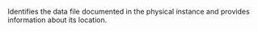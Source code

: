 Identifies the data file documented in the physical instance and provides information about its location.